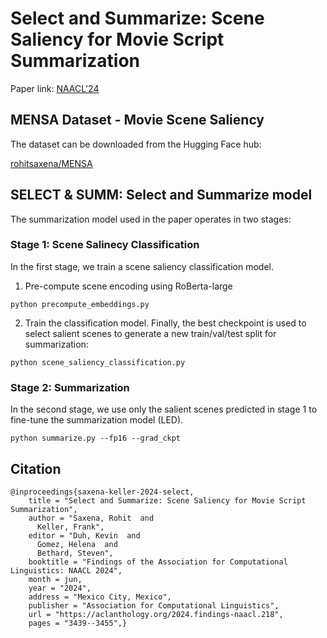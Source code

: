 # Select and Summarize: Scene Saliency for Movie Script Summarization
Paper link: [NAACL'24](https://aclanthology.org/2024.findings-naacl.218.pdf)

## MENSA Dataset - Movie Scene Saliency

The dataset can be downloaded from the Hugging Face hub:

[rohitsaxena/MENSA](https://huggingface.co/datasets/rohitsaxena/MENSA)


## SELECT & SUMM: Select and Summarize model
The summarization model used in the paper operates in two stages:

### Stage 1: Scene Salinecy Classification
In the first stage, we train a scene saliency classification model.

1. Pre-compute scene encoding using RoBerta-large

```
python precompute_embeddings.py

```
2. Train the classification model. Finally, the best checkpoint is used to select salient scenes to generate a new train/val/test split for summarization:

```
python scene_saliency_classification.py

```
### Stage 2: Summarization

In the second stage, we use only the salient scenes predicted in stage 1 to fine-tune the summarization model (LED). 

```
python summarize.py --fp16 --grad_ckpt

```

## Citation

```
@inproceedings{saxena-keller-2024-select,
    title = "Select and Summarize: Scene Saliency for Movie Script Summarization",
    author = "Saxena, Rohit  and
      Keller, Frank",
    editor = "Duh, Kevin  and
      Gomez, Helena  and
      Bethard, Steven",
    booktitle = "Findings of the Association for Computational Linguistics: NAACL 2024",
    month = jun,
    year = "2024",
    address = "Mexico City, Mexico",
    publisher = "Association for Computational Linguistics",
    url = "https://aclanthology.org/2024.findings-naacl.218",
    pages = "3439--3455",}
```
